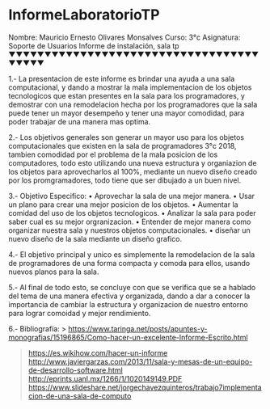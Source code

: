 # InformeLaboratorioTP
Nombre: Mauricio Ernesto Olivares Monsalves
Curso: 3°c
Asignatura: Soporte de Usuarios
Informe de instalación, sala tp
▼▼▼▼▼▼▼▼▼▼▼▼▼▼▼▼▼▼▼▼▼▼▼▼▼▼▼▼▼▼▼▼▼▼▼▼▼▼▼▼


1.- La presentacion de este informe es brindar una ayuda a una sala computacional, y dando a mostrar la mala implementacion de los objetos tecnologicos que estan presentes en la sala para los programadores, y demostrar con una remodelacion hecha por los programadores que la sala puede tener un mayor desempeño y tener una mayor comodidad, para poder trabajar de una manera mas optima.


2.- Los objetivos generales son generar un mayor uso para los objetos computacionales que existen en la sala de programadores 3°c 2018, tambien comodidad por el problema de la mala posicion de los computadores, todo esto utilizando una nueva estructura y organiazion de los objetos para aprovecharlos al 100%, mediante un nuevo diseño creado por los promgramadores, todo tiene que ser dibujado a un buen nivel.


3.- Objetivo Especifico:
     • Aprovechar la sala de una mejor manera.
     • Usar un plano para crear una mejor posicion de los objetos.
     • Aumentar la comidad del uso de los objetos tecnologicos.
     • Analizar la sala para poder saber cual es su mejor orgranizacion.
     • Entender de mejor manera como organizar nuestra sala y nuestros objetos computacionales.
     • diseñar un nuevo diseño de la sala mediante un diseño grafico.

4.- El objetivo principal y unico es simplemente la remodelacion de la sala de programadores de una forma compacta y comoda para ellos, usando nuevos planos para la sala.


5.- Al final de todo esto, se concluye con que se verifica que se a hablado del tema de una manera efectiva y organizada, dando a dar a conocer la importancia de cambiar la estructura y organizacion de nuestro entorno para lograr comoidad y mejor rendimiento.

6.- Bibliografía: > https://www.taringa.net/posts/apuntes-y-monografias/15196865/Como-hacer-un-excelente-Informe-Escrito.html
> https://es.wikihow.com/hacer-un-informe
> http://www.javiergarzas.com/2013/11/sala-y-mesas-de-un-equipo-de-desarrollo-software.html
> http://eprints.uanl.mx/1266/1/1020149149.PDF
> https://www.slideshare.net/jorgechavezquinteros/trabajo7implementacion-de-una-sala-de-computo


     

 
     
     
 
     
     
